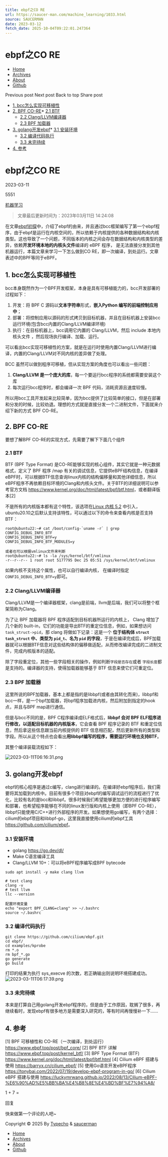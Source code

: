 ```yaml
---
title: ebpf之CO RE
url: https://saucer-man.com/machine_learning/1033.html
source: SAUCERMAN
date: 2023-03-12
fetch_date: 2025-10-04T09:22:01.247364
---
```


# ebpf之CO RE

* [Home](https://saucer-man.com/)
* [Archives](https://saucer-man.com/archives.html)
* [About](https://saucer-man.com/about.html)
* [Github](https://github.com/saucer-man)

Previous post
Next post
Back to top
Share post

* [1. bcc怎么实现可移植性](#cl-1)
* [2. BPF CO-RE](#cl-2)* [2.1 BTF](#cl-3)
  * [2.2 Clang/LLVM编译器](#cl-4)
  * [2.3 BPF 加载器](#cl-5)
* [3. golang开发ebpf](#cl-6)* [3.1 安装环境](#cl-7)
  * [3.2 编译代码执行](#cl-8)
  * [3.3 未完待续](#cl-9)
* [4. 参考](#cl-10)

# ebpf之CO RE

2023-03-11

5551

[机器学习](https://saucer-man.com/category/machine_learning/)

> 文章最后更新时间为：2023年03月11日 14:24:08

在文章[ebpf初探](https://saucer-man.com/information_security/1014.html)中，介绍了ebpf的由来，并且通过bcc框架编写了第一个ebpf程序，由于ebpf是运行在内核空间的，所以依赖于内核提供的各种数据结构和内核类型。这也导致了一个问题，不同版本的内核之间会存在数据结构和内核类型的差异，依赖**开发环境本地的内核头文件**编译的 eBPF 程序， 是无法直接分发到其他机器运行，本篇文章来学习一下怎么做到CO RE，即一次编译，到处运行。文章表述中的BPF等同于eBPF。

## 1. bcc怎么实现可移植性

bcc本身既然作为一个BPF开发框架，本身是具有可移植能力的，bcc开发部署的过程如下：

1. 开发：将 BPF C 源码以**文本字符串**形式，**嵌入Python 编写的前端控制应用中**；
2. 部署：将控制应用以源码的形式拷贝到目标机器，并且在目标机器上安装bcc运行环境(包含bcc内置的Clang/LLVM编译环境)
3. 执行：在目标机器上，bcc调用它内置的 Clang/LLVM，然后 include 本地内核头文件 ，然后现场执行编译、加载、运行。

可以看出bcc实现可移植性的方案，就是在运行时使用内置Clang/LLVM进行编译，内置的Clang/LLVM对不同内核的差异做了处理。

BCC 虽然可以做到程序可移植，但从实现方案的角度也可以看出一些问题：

1. **Clang/LLVM 是一个庞大的库**，每一个要运行bcc程序的系统都需要安装这个库
2. 每次运行bcc程序时，都会编译一次 BPF 代码，消耗资源且速度较慢。

所以用bcc工具开发起来比较简单，因为bcc提供了比较简单的接口，但是在部署和分发的时候，比较劝退。理想的方式就是直接分发一个二进制文件，下面就来介绍下新的方式 BPF CO-RE。

## 2. BPF CO-RE

要想了解BPF CO-RE的实现方式，先需要了解下下面几个组件

### 2.1 BTF

BTF (BPF Type Format) 是CO-RE能够实现的核心组件，其实它就是一种元数据格式，定义了 BPF 程序 /map 有关的调试信息，它提供eBPF结构信息，在编译eBPF时，可以根据BTF信息查询linux内核的结构偏移量和其他详细信息，所以eBPF程序不再依赖目标环境的Clang和内核头文件。关于BTF的详细说明可以参考官方文档 <https://www.kernel.org/doc/html/latest/bpf/btf.html>，或者翻译版本[2]

不是所有的内核版本都有这个特性，该选项在[Linux 内核 5.2](https://github.com/torvalds/linux/commit/e83b9f55448afce3fe1abcd1d10db9584f8042a6) 中引入，ubuntu20.10之后默认支持该特性，可以通过以下的命令来查看内核是否支持BTF：

```
root@ubuntu22:~# cat /boot/config-`uname -r` | grep CONFIG_DEBUG_INFO_BTF
CONFIG_DEBUG_INFO_BTF=y
CONFIG_DEBUG_INFO_BTF_MODULES=y

或者也可以根据vmlinux文件来判断
root@ubuntu22:~# ls -la /sys/kernel/btf/vmlinux
-r--r--r-- 1 root root 5177795 Dec 25 05:51 /sys/kernel/btf/vmlinux
```

如果内核不支持这个属性，也可以自行编译内核， 在编译时指定 `CONFIG_DEBUG_INFO_BTF=y`即可。

### 2.2 Clang/LLVM编译器

Clang/LLVM是一个编译器框架，clang是前端，llvm是后端，我们可以将整个框架简称为Clang。

为了让 BPF 加载器将 BPF 程序适配到目标机器所运行的内核上， Clang 增加了几个新的 built-in，它们的功能是导出BTF的重定位信息，例如，如果想访问 `task_struct->pid`，那 clang 将做如下记录：这是一个 **位于结构体 `struct task_struct` 中、类型为 `pid_t`、名为 `pid` 的字段**，于是在编译完成后，BPF加载器就可以根据BTF信息对这些结构体的偏移做适配，从而修改编译完成的二进制文件，完成内核版本的适配。

除了字段重定位，其他一些字段相关的操作，例如判断`字段是否存在`或者 `字段长度`都是支持的。编译器的支持，使得加载器能够基于 BTF 信息来使它们可重定位。

### 2.3 BPF 加载器

这里所说的BPF加载器，基本上都是指的是libbpf(或者由其转化而来)，libbpf和bcc一样，是一个bpf加载器，将bpf程序加载进内核，然后附加到指定的hook点，并且与BPF map进行通信。

但是与bcc不同的是，BPF C程序编译成ELF格式后，**libbpf 会对 BPF ELF程序进行修改，以适配目标机器的内核版本**，它会查看 BPF 程序记录的 BTF 和重定位信息，然后拿这些信息跟当前内核提供的 BTF 信息相匹配，然后更新所有的类型和字段。所以从这个特点也会看出**用libbpf编写的程序，需要运行环境也支持BTF**。

其整个编译装载流程如下：

![2023-03-11T06:16:31.png](https:////saucer-man.com/usr/uploads/2023/03/1409804600.png "2023-03-11T06:16:31.png")

## 3. golang开发ebpf

ebpf的核心程序是通过c编写，clang进行编译的。在编译好ebpf程序后，我们需要将其加载到内核中。目前有很多个项目对ebpf的编写调试运行的流程进行了优化，比较有名的是bcc和libbpf。很多时候我们希望能够更加方便的进行程序编写和部署，也希望程序能够在不同的linux发行版和内核上使用（即BPF CO-RE），libbpf只能使用C/C++进行外部程序的开发。如果想使用go编写，有两个选择：cilium的ebpf项目和libbpf-go，这里我直接使用cilium的ebpf工具<https://github.com/cilium/ebpf>。

### 3.1 安装环境

* golang <https://go.dev/dl/>
* Make C语言编译工具
* Clang/LLVM 10+：可以将eBPF程序编写成BPF bytecode

```
sudo apt install -y make clang llvm

# test clang
clang -v
# test llvm
llc --version

配置环境变量
echo "export BPF_CLANG=clang" >> ~/.bashrc
source ~/.bashrc
```

### 3.2 编译代码执行

```
git clone https://github.com/cilium/ebpf.git
cd ebpf/
cd examples/kprobe
rm *.o
rm bpf_*.go
go generate
go build
```

打印的结果为执行 sys\_execve 的次数，若正确输出则说明环境搭建成功。
![2023-03-11T06:17:39.png](https:////saucer-man.com/usr/uploads/2023/03/4164198437.png "2023-03-11T06:17:39.png")

### 3.3 未完待续

本来是打算自己用golang开发ebpf程序的，但是由于工作原因，耽搁了很多，再继续看时，发现ebpf有很多地方是需要深入研究的，等有时间再慢慢补一下......

## 4. 参考

[1] BPF 可移植性和 CO-RE（一次编译，到处运行）<https://www.ebpf.top/post/bpf_core/>
[2] BPF BTF 详解 <https://www.ebpf.top/post/kernel_btf/>
[3] BPF Type Format (BTF) <https://www.kernel.org/doc/html/latest/bpf/btf.html>
[4] Cilium eBPF 搭建与使用 <https://barryx.cn/cilium_ebpf/>
[5] 使用Go语言开发eBPF程序 <https://tonybai.com/2022/07/19/develop-ebpf-program-in-go/>
[6] Cilium eBPF 搭建与使用 <https://luckymrwang.github.io/2022/08/13/Cilium-eBPF-%E6%90%AD%E5%BB%BA%E4%B8%8E%E4%BD%BF%E7%94%A8/>

1 + 7 =

 回复

快来做第一个评论的人吧~

Copyright © 2025 By [Typecho](https://www.typecho.org) & [saucerman](https://saucer-man.com)

* [Home](https://saucer-man.com/)
* [Archives](https://saucer-man.com/archives.html)
* [About](https://saucer-man.com/about.html)
* [Github](https://github.com/saucer-man)